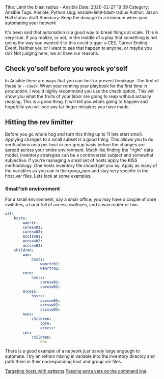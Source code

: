 Title: Limit the blast radius - Ansible
Date: 2020-02-27 19:39
Category: Ansible
Tags: Ansible, Python
slug: ansible-limit-blast-radius
Author: Jason Hall
status: draft
Summary: Keep the damage to a minimum when your automating your network

It's been said that automation is a good way to break things at scale. This is very true. If you realize, or not, in the middle of a play that something is not going the way you wanted it to this could trigger a CEE, Career Ending Event.  Neither you or I want to see that happen to anyone, or maybe you do? Not judging here, we all have our reasons.

## Check yo'self before you wreck yo'self
In Ansible there are ways that you can limit or prevent breakage.  The first of these is `--check`.  When your running your playbook for the first time in production, I would highly recommend you use the check option.  This will show you what the fruits of your labor are going to reap without actually reaping.  This is a good thing. It will tell you whats going to happen and hopefully you will see any fat finger mistakes you have made.

## Hitting the rev limitter
Before you go whole hog and turn this thing up to 11 lets start smalll.  Applying changes to a small subset is a good thing.  This allows you to do verifications on a per host or per group basis before the changes are spread across your entire environment.  Much like finding the "right" data model, inventory strategies can be a controversial subject and somewhat subjective.  If you're managing a small set of hosts apply the KISS methodology.  One hosts inventory file should get you by. Apply as many of the variables as you can in the group\_vars and stay very specific in the host\_var files. Lets look at some examples.

### Small'ish environment
For a small environment, say a small office, you may have a couple of core switches, a hand full of access swithces, and a wan router or two.
```yaml
all:
    hosts:
        wanrtr:
        coresw01:
        coresw02:
        accssw01:
        accssw02:
        accssw03:
    children:
        wan:
            hosts:
                wanrtr01:
                wanrtr02:
        core:
            hosts:
                coresw01:
                coresw02:
        access:
            hosts:
                accssw01:
                accssw02:
                accssw03:
        nxos:
            children:
                core:
                access:
        ios:
            children:
                wan
```
There is a good example of a network just barely large engough to automate.  I try an refrain mixing in variable into the inventory directoy and puth them in their corresponding host and group var files.


[Targeting hosts with patterns](https://docs.ansible.com/ansible/latest/user_guide/intro_patterns.html)
[Passing extra vars on the command line](https://docs.ansible.com/ansible/latest/user_guide/playbooks_variables.html#passing-variables-on-the-command-line)
